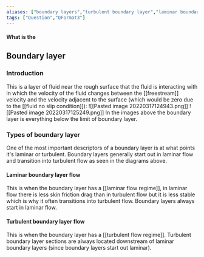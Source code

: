 ```yaml
---
aliases: ["boundary layers","turbulent boundary layer","laminar boundary layer","turbulent layer","laminar layer"]
tags: ["Question","QFormat3"]
---
```


#### What is the
## Boundary layer
### Introduction
This is a layer of fluid near the rough surface that the fluid is interacting with in which the velocity of the fluid changes between the [[freestream]] velocity and the velocity adjacent to the surface (which would be zero due to the [[fluid no slip condition]]):
![[Pasted image 20220317124943.png]]
![[Pasted image 20220317125249.png]]
In the images above the boundary layer is everything below the limit of boundary layer.

### Types of boundary layer
One of the most important descriptors of a boundary layer is at what points it's laminar or turbulent. Boundary layers generally start out in laminar flow and transition into turbulent flow as seen in the diagrams above.

#### Laminar boundary layer flow
This is when the boundary layer has a [[laminar flow regime]], in laminar flow there is less skin friction drag than in turbulent flow but it is less stable which is why it often transitions into turbulent flow. Boundary layers always start in laminar flow.

#### Turbulent boundary layer flow
This is when the boundary layer has a [[turbulent flow regime]]. Turbulent boundary layer sections are always located downstream of laminar boundary layers (since boundary layers start out laminar).
